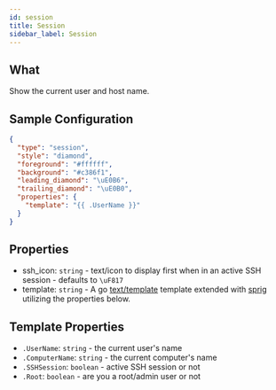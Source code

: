```yaml
---
id: session
title: Session
sidebar_label: Session
---
```


## What

Show the current user and host name.

## Sample Configuration

```json
{
  "type": "session",
  "style": "diamond",
  "foreground": "#ffffff",
  "background": "#c386f1",
  "leading_diamond": "\uE0B6",
  "trailing_diamond": "\uE0B0",
  "properties": {
    "template": "{{ .UserName }}"
  }
}
```

## Properties

- ssh_icon: `string` - text/icon to display first when in an active SSH session - defaults
to `\uF817 `
- template: `string` - A go [text/template][go-text-template] template extended with [sprig][sprig] utilizing the
properties below.

## Template Properties

- `.UserName`: `string` - the current user's name
- `.ComputerName`: `string` - the current computer's name
- `.SSHSession`: `boolean` - active SSH session or not
- `.Root`: `boolean` - are you a root/admin user or not

[go-text-template]: https://golang.org/pkg/text/template/
[sprig]: https://masterminds.github.io/sprig/
